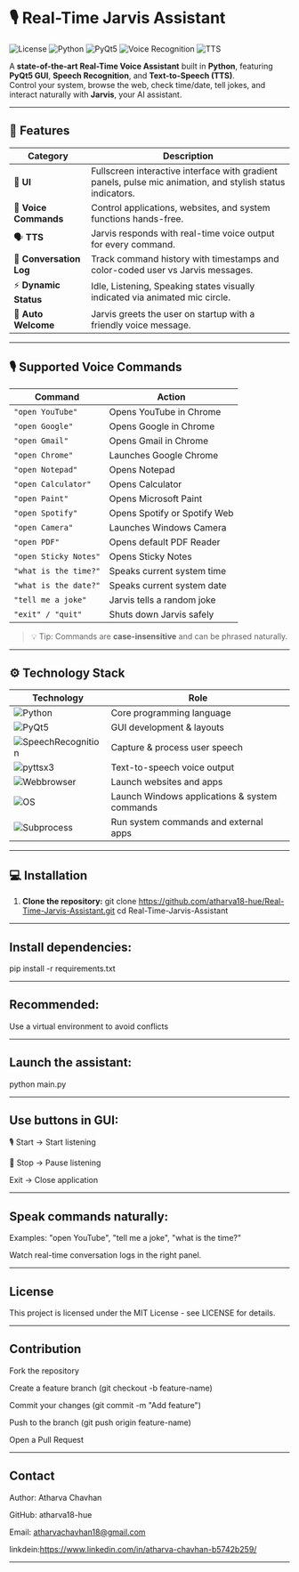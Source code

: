 # 🎙️ Real-Time Jarvis Assistant

![License](https://img.shields.io/badge/License-MIT-green?style=for-the-badge)
![Python](https://img.shields.io/badge/Python-3.x-blue?style=for-the-badge)
![PyQt5](https://img.shields.io/badge/PyQt5-GUI-orange?style=for-the-badge)
![Voice Recognition](https://img.shields.io/badge/Voice-Recognition-red?style=for-the-badge)
![TTS](https://img.shields.io/badge/Text-to-Speech-green?style=for-the-badge)

A **state-of-the-art Real-Time Voice Assistant** built in **Python**, featuring **PyQt5 GUI**, **Speech Recognition**, and **Text-to-Speech (TTS)**.  
Control your system, browse the web, check time/date, tell jokes, and interact naturally with **Jarvis**, your AI assistant.  

---

## 🌟 Features

| Category | Description |
|----------|-------------|
| 🎨 **UI** | Fullscreen interactive interface with gradient panels, pulse mic animation, and stylish status indicators. |
| 🎤 **Voice Commands** | Control applications, websites, and system functions hands-free. |
| 🗣️ **TTS** | Jarvis responds with real-time voice output for every command. |
| 📝 **Conversation Log** | Track command history with timestamps and color-coded user vs Jarvis messages. |
| ⚡ **Dynamic Status** | Idle, Listening, Speaking states visually indicated via animated mic circle. |
| 🎯 **Auto Welcome** | Jarvis greets the user on startup with a friendly voice message. |

---

## 🎙️ Supported Voice Commands

| Command | Action |
|---------|-------|
| `"open YouTube"` | Opens YouTube in Chrome |
| `"open Google"` | Opens Google in Chrome |
| `"open Gmail"` | Opens Gmail in Chrome |
| `"open Chrome"` | Launches Google Chrome |
| `"open Notepad"` | Opens Notepad |
| `"open Calculator"` | Opens Calculator |
| `"open Paint"` | Opens Microsoft Paint |
| `"open Spotify"` | Opens Spotify or Spotify Web |
| `"open Camera"` | Launches Windows Camera |
| `"open PDF"` | Opens default PDF Reader |
| `"open Sticky Notes"` | Opens Sticky Notes |
| `"what is the time?"` | Speaks current system time |
| `"what is the date?"` | Speaks current system date |
| `"tell me a joke"` | Jarvis tells a random joke |
| `"exit" / "quit"` | Shuts down Jarvis safely |

> 💡 Tip: Commands are **case-insensitive** and can be phrased naturally.

---

## ⚙️ Technology Stack

| Technology | Role |
|------------|------|
| ![Python](https://img.shields.io/badge/Python-3.x-blue?style=flat-square) | Core programming language |
| ![PyQt5](https://img.shields.io/badge/PyQt5-GUI-orange?style=flat-square) | GUI development & layouts |
| ![SpeechRecognition](https://img.shields.io/badge/SpeechRecognition-Voice-red?style=flat-square) | Capture & process user speech |
| ![pyttsx3](https://img.shields.io/badge/pyttsx3-TTS-green?style=flat-square) | Text-to-speech voice output |
| ![Webbrowser](https://img.shields.io/badge/Webbrowser-Integration-lightgrey?style=flat-square) | Launch websites and apps |
| ![OS](https://img.shields.io/badge/OS-Integration-yellow?style=flat-square) | Launch Windows applications & system commands |
| ![Subprocess](https://img.shields.io/badge/Subprocess-Control-red?style=flat-square) | Run system commands and external apps |

---

## 💻 Installation

1. **Clone the repository:**
git clone https://github.com/atharva18-hue/Real-Time-Jarvis-Assistant.git
cd Real-Time-Jarvis-Assistant
-------------------------------------------------

## Install dependencies:
pip install -r requirements.txt

-----------------------------------------------------------------------------------
## Recommended: 
Use a virtual environment to avoid conflicts

------------------------------------------------------
## Launch the assistant:
python main.py

-----------------------------------------------
## Use buttons in GUI:

🎙️ Start → Start listening

🛑 Stop → Pause listening

Exit → Close application

--------------------------------------------
## Speak commands naturally:

Examples: "open YouTube", "tell me a joke", "what is the time?"

Watch real-time conversation logs in the right panel.

--------------------------------------------------
## License
This project is licensed under the MIT License - see LICENSE for details.

-------------------------------------------------

## Contribution
Fork the repository

Create a feature branch (git checkout -b feature-name)

Commit your changes (git commit -m "Add feature")

Push to the branch (git push origin feature-name)

Open a Pull Request

--------------------------------------------

## Contact
Author: Atharva Chavhan

GitHub: atharva18-hue

Email: atharvachavhan18@gmail.com

linkdein:https://www.linkedin.com/in/atharva-chavhan-b5742b259/

---------------------------------------------

